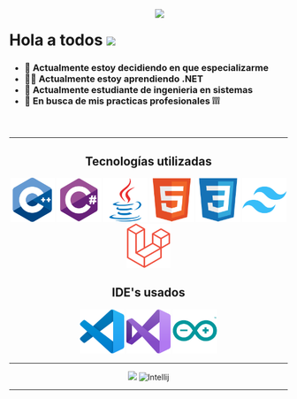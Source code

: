 <!--
**katya-15/katya-15** is a ✨ _special_ ✨ repository because its `README.md` (this file) appears on your GitHub profile.

Here are some ideas to get you started:

- 🔭 I’m currently working on ...
- 🌱 I’m currently learning ...
- 👯 I’m looking to collaborate on ...
- 🤔 I’m looking for help with ...
- 💬 Ask me about ...
- 📫 How to reach me: ...
- 😄 Pronouns: ...
- ⚡ Fun fact: ...
-->

<img id='gif' align="right" src="https://media.giphy.com/media/CrFLL3CnRpw5ddlBMm/giphy.gif" width="240">
<header align="left">
    <h1 align="left">Hola a todos <img src="https://media.giphy.com/media/hvRJCLFzcasrR4ia7z/giphy.gif" width="35"></h1>
    <h3 align="left">
        <ul>
            <li>🔭 Actualmente estoy decidiendo en que especializarme</li>
            <li>👨‍🎓 Actualmente estoy aprendiendo .NET</li>
            <li>🏢 Actualmente estudiante de ingenieria en sistemas</li> 
            <li>💼 En busca de mis practicas profesionales ❕❕❕</li>
        </ul>
    </h3>
</header>
<hr>
<div align="center">
    <h2 align="center">Tecnologías utilizadas</h2>
    <div align="center">
        <img src="https://github.com/devicons/devicon/blob/master/icons/cplusplus/cplusplus-original.svg" alt="C++" width="80">
        <img src="https://github.com/devicons/devicon/blob/master/icons/csharp/csharp-original.svg" alt="C#" width="80">
        <img src="https://github.com/devicons/devicon/blob/master/icons/java/java-original.svg" alt="Java" width="80">
        <img src="https://github.com/devicons/devicon/blob/master/icons/html5/html5-original.svg" alt="HTML" width="80">
        <img src="https://github.com/devicons/devicon/blob/master/icons/css3/css3-original.svg" alt="CSS" width="80">
        <img src="https://github.com/devicons/devicon/blob/master/icons/tailwindcss/tailwindcss-original.svg" alt="Tailwindcss" width="80">
        <img src="https://github.com/devicons/devicon/blob/master/icons/laravel/laravel-original.svg" alt="Laravel" width="80">
    </div>
    <h2 align="center">IDE's usados</h2>
    <div align="center">
        <img src="https://github.com/devicons/devicon/blob/master/icons/vscode/vscode-original.svg" alt="VsCode" width="80">
        <img src="https://github.com/devicons/devicon/blob/master/icons/visualstudio/visualstudio-original.svg" width="80">
        <img src="https://github.com/devicons/devicon/blob/master/icons/arduino/arduino-original.svg" width="80">
    </div>
</div>
<hr>
<footer align="center">
    <p align="center">
        <img src="https://github-readme-stats.vercel.app/api?username=francojimenezcopati&include_all_commits=true&show_icons=true&theme=radical" height="250">
        <img src="https://github-readme-stats.vercel.app/api/top-langs/?username=francojimenezcopati&layout=compact&hide=css&theme=radical" alt="Intellij" height="250">
    </p>
</footer>

------

